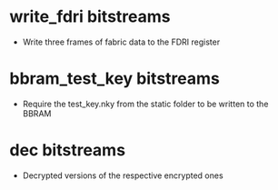 # write_fdri bitstreams
- Write three frames of fabric data to the FDRI register

# bbram_test_key bitstreams
- Require the test_key.nky from the static folder to be written to the BBRAM

# dec bitstreams
- Decrypted versions of the respective encrypted ones
